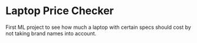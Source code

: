 # Laptop Price Checker
First ML project to see how much a laptop with certain specs should cost by not taking brand names into account.
